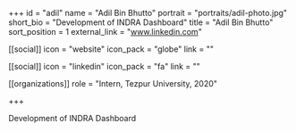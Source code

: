 +++
id = "adil"
name = "Adil Bin Bhutto"
portrait = "portraits/adil-photo.jpg"
short_bio = "Development of INDRA Dashboard"
title = "Adil Bin Bhutto"
sort_position = 1 
external_link = "www.linkedin.com"

[[social]]
    icon = "website"
    icon_pack = "globe"
    link = ""

[[social]]
    icon = "linkedin"
    icon_pack = "fa"
    link = ""

[[organizations]]
    role = "Intern, Tezpur University, 2020"

+++

Development of INDRA Dashboard